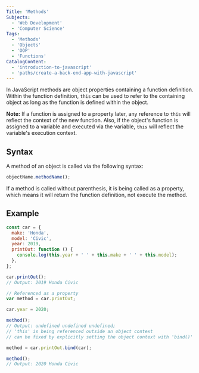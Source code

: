 ```yaml
---
Title: 'Methods'
Subjects:
  - 'Web Development'
  - 'Computer Science'
Tags:
  - 'Methods'
  - 'Objects'
  - 'OOP'
  - 'Functions'
CatalogContent:
  - 'introduction-to-javascript'
  - 'paths/create-a-back-end-app-with-javascript'
---
```


In JavaScript methods are object properties containing a function definition. Within the function definition, `this` can be used to refer to the containing object as long as the function is defined within the object.

**Note:** If a function is assigned to a property later, any reference to `this` will reflect the context of the new function. Also, if the object's function is assigned to a variable and executed via the variable, `this` will reflect the variable's execution context.

## Syntax

A method of an object is called via the following syntax:

```js
objectName.methodName();
```

If a method is called without parenthesis, it is being called as a property, which means it will return the function definition, not execute the method.

## Example

```javascript
const car = {
  make: 'Honda',
  model: 'Civic',
  year: 2019,
  printOut: function () {
    console.log(this.year + ' ' + this.make + ' ' + this.model);
  },
};

car.printOut();
// Output: 2019 Honda Civic

// Referenced as a property
var method = car.printOut;

car.year = 2020;

method();
// Output: undefined undefined undefined;
// 'this' is being referenced outside an object context
// can be fixed by explicitly setting the object context with 'bind()'

method = car.printOut.bind(car);

method();
// Output: 2020 Honda Civic
```

